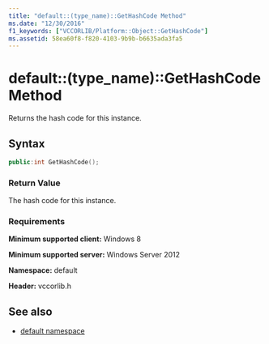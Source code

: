 ```yaml
---
title: "default::(type_name)::GetHashCode Method"
ms.date: "12/30/2016"
f1_keywords: ["VCCORLIB/Platform::Object::GetHashCode"]
ms.assetid: 58ea60f8-f820-4103-9b9b-b6635ada3fa5
---
```

# default::(type_name)::GetHashCode Method

Returns the hash code for this instance.

## Syntax

```cpp
public:int GetHashCode();
```

### Return Value

The hash code for this instance.

### Requirements

**Minimum supported client:** Windows 8

**Minimum supported server:** Windows Server 2012

**Namespace:** default

**Header:** vccorlib.h

## See also

- [default namespace](../cppcx/default-namespace.md)
